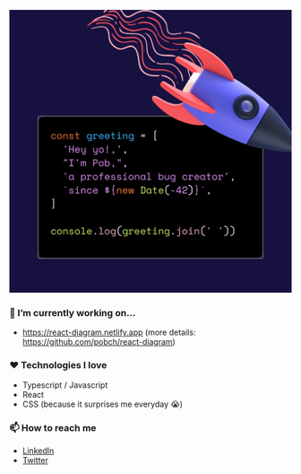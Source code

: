 <p align="center">
  <img alt="Hi, I'm Pob" src="./pob_intro.png" width="512" />
</p>

### 👻 I’m currently working on...
- https://react-diagram.netlify.app (more details: https://github.com/pobch/react-diagram)

### ❤️ Technologies I love
- Typescript / Javascript
- React
- CSS (because it surprises me everyday 😭)

### 📫 How to reach me
- [LinkedIn](https://www.linkedin.com/in/pob-ch-b2836baa)
- [Twitter](https://twitter.com/pob_ch)

<!--
**pobch/pobch** is a ✨ _special_ ✨ repository because its `README.md` (this file) appears on your GitHub profile.

Here are some ideas to get you started:

- 🔭 I’m currently working on ...
- 🌱 I’m currently learning ...
- 👯 I’m looking to collaborate on ...
- 🤔 I’m looking for help with ...
- 💬 Ask me about ...
- 📫 How to reach me: ...
- 😄 Pronouns: ...
- ⚡ Fun fact: ...
-->
